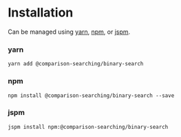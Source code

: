# Installation

Can be managed using
[yarn](https://yarnpkg.com/en/docs),
[npm](https://docs.npmjs.com),
or [jspm](https://jspm.org/docs).


### yarn
```terminal
yarn add @comparison-searching/binary-search
```

### npm
```terminal
npm install @comparison-searching/binary-search --save
```

### jspm
```terminal
jspm install npm:@comparison-searching/binary-search
```
